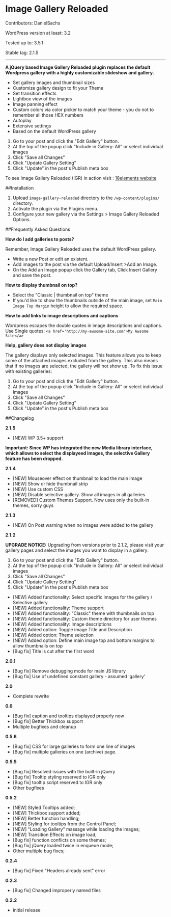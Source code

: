 # Image Gallery Reloaded

Contributors: DanielSachs

WordPress version at least: 3.2

Tested up to: 3.5.1

Stable tag: 2.1.5

*** 

**A jQuery based Image Gallery Reloaded plugin replaces the default Wordpress gallery with a highly customizable slideshow and gallery.**

*   Set gallery images and thumbnail sizes
*   Customize gallery design to fit your Theme
*   Set transition effects
*   Lightbox view of the images 
*   Image panning effect
*   Custom colors via color picker to match your theme - you do not to remember all those HEX numbers
*   Autoplay
*   Extensive settings
*   Based on the default WordPress gallery


1.   Go to your post and click the "Edit Gallery" button.
2.   At the top of the popup click "Include in Gallery: All" or select individual images
3.   Click "Save all Changes"
4.   Click "Update Gallery Setting"
5.   Click "Update" in the post's Publish meta box

To see Image Gallery Reloaded (IGR) in action visit : [18elements website](http://18elements.com/tools/wordpress-image-gallery-reloaded)





##Installation

1. Upload `image-gallery-reloaded` directory to the `/wp-content/plugins/` directory.
2. Activate the plugin via the Plugins menu.
3. Configure your new gallery via the Settings > Image Gallery Reloaded Options.



##Frequently Asked Questions

**How do I add galleries to posts?**

Remember, Image Gallery Reloaded uses the default WordPress gallery.

* Write a new Post or edit an existent.
* Add images to the post via the default Upload/Insert >Add an Image.
* On the Add an Image popup click the Gallery tab, Click Insert Gallery and save the post.


**How to display thumbnail on top?**

* Select the "Classic | thumbnail on top" theme
* If you'd like to show the thumbnails outside of the main image, set `Main Image Top Margin` height to allow the required space.


**How to add links to image descriptions and captions**

Wordpress escapes the double quotes in image descriptions and captions.
Use Single quotes: `<a href='http://my-awsome-site.com'>My Awsome Site</a>`

**Help, gallery does not display images**

The gallery displays only selected images. This feature allows you to keep some of the attached images excluded from the gallery. This also means that if no images are selected, the gallery will not show up. To fix this issue with existing galleries:


1.   Go to your post and click the "Edit Gallery" button.
2.   At the top of the popup click "Include in Gallery: All" or select individual images
3.   Click "Save all Changes"
4.   Click "Update Gallery Setting"
5.   Click "Update" in the post's Publish meta box


##Changelog

**2.1.5**

* [NEW]	WP 3.5+ support

**Important: Since WP has integrated the new Media library interface, which allows to select the displayeed images, the selective Gallery feature has been dropped.**

**2.1.4**

* [NEW]	Mouseover effect on thumbnail to load the main image
* [NEW]	Show or hide thumbnail strip
* [NEW]	Use custom CSS
* [NEW]	Disable selective gallery. Show all images in all galleries
* [REMOVED]	Custom Themes Support. Now uses only the built-in themes, sorry guys


**2.1.3**

* [NEW]	On Post warning when no images were added to the gallery


**2.1.2**

**UPGRADE NOTICE:** Upgrading from versions prior to 2.1.2, please visit your gallery pages and select the images you want to display in a gallery:

1.   Go to your post and click the "Edit Gallery" button.
2.   At the top of the popup click "Include in Gallery: All" or select individual images
3.   Click "Save all Changes"
4.   Click "Update Gallery Setting"
5.   Click "Update" in the post's Publish meta box

* [NEW]		Added functionality: Select specific images for the gallery / Selective gallery
* [NEW]		Added functionality: Theme support
* [NEW]		Added functionality: "Classic" theme with thumbnails on top
* [NEW]		Added functionality: Custom theme directory for user themes
* [NEW]		Added functionality: Image descriptions
* [NEW]		Added option: Toggle image Title and Description
* [NEW]		Added option: Theme selection
* [NEW]		Added option: Define main image top and bottom margins to allow thumbnails on top
* [Bug fix]	Title is cut after the first word


**2.0.1**

* [Bug fix]  Remove debugging mode for main JS library
* [Bug fix]  Use of undefined constant gallery - assumed 'gallery'

**2.0**

* Complete rewrite

**0.6**

* [Bug fix]   caption and tooltips displayed properly now
* [Bug fix]  Better Thickbox support
* Multiple bugfixes and cleanup

**0.5.6**

* [Bug fix] CSS for large galleries to form one line of images
* [Bug fix] multiple galleries on one (archive) page.

**0.5.5**

* [Bug fix] Resolved issues with the built-in jQuery
* [Bug fix] Tooltip styling reserved to IGR only
* [Bug fix] tooltip script reserved to IGR only
* Other bugfixes

**0.5.2**

* [NEW]		Styled Tooltips added;
* [NEW]		Thickbox support added;
* [NEW]		Better function handling;
* [NEW]		Styling for tooltips from the Control Panel;
* [NEW]		"Loading Gallery" massage while loading the images;
* [NEW]		Transition Effects on image load;
* [Bug fix]	function conflicts on some themes;
* [Bug fix]	jQuery loaded twice in enqueue mode;
* Other multiple bug fixes;

**0.2.4**

* [Bug fix] Fixed "Headers already sent" error

**0.2.3**

* [Bug fix] Changed improperly named files

**0.2.2**

* initial release